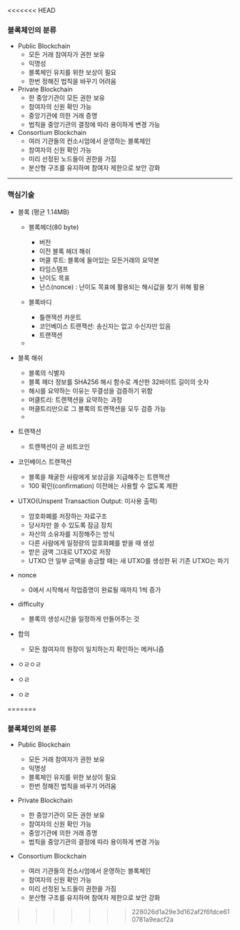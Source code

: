 <<<<<<< HEAD
### 블록체인의 분류

* Public Blockchain
  * 모든 거래 참여자가 권한 보유
  * 익명성
  * 블록체인 유지를 위한 보상이 필요
  * 한번 정해진 법칙을 바꾸기 어려움
* Private Blockchain
  * 한 중앙기관이 모든 권한 보유
  * 참여자의 신원 확인 가능
  * 중앙기관에 의한 거래 증명
  * 법칙을 중앙기관의 결정에 따라 용이하게 변경 가능
* Consortium Blockchain
  * 여러 기관들의 컨소시엄에서 운영하는 블록체인
  * 참여자의 신원 확인 가능
  * 미리 선정된 노드들이 권한을 가짐
  * 분산형 구조를 유지하며 참여자 제한으로 보안 강화

***



### 핵심기술

* 블록 (평균 1.14MB)

  * 블록헤더(80 byte)
    * 버전
    * 이전 블록 헤더 해쉬
    * 머클 루트: 블록에 들어있는 모든거래의 요약본
    * 타임스탬프
    * 난이도 목표
    * 난스(nonce) : 난이도 목표에 활용되는 해시값을 찾기 위해 활용

  * 블록바디
    * 틀랜잭션 카운트
    * 코인베이스 트랜잭션: 송신자는 없고 수신자만 있음
    * 트랜잭션
  * 

  

  

* 블록 해쉬

  * 블록의 식별자
  * 블록 헤더 정보를 SHA256 해시 함수로 계산한 32바이트 길이의 숫자
  * 해시를 요약하는 이유는 무결성을 검증하기 위함
  * 머클트리: 트랜잭션을 요약하는 과정
  * 머클트리만으로 그 블록의 트랜잭션을 모두 검증 가능
  * 

* 트랜잭션

  * 트랜잭션이 곧 비트코인

* 코인베이스 트랜잭션

  * 블록을 채굴한 사람에게 보상금을 지급해주는 트랜잭션
  * 100 확인(confirmation) 이전에는 사용할 수 없도록 제한

* UTXO(Unspent Transaction Output: 미사용 출력)

  * 암호화폐를 저장하는 자료구조
  * 당사자만 쓸 수 있도록 잠금 장치
  * 자산의 소유자를 지정해주는 방식
  * 다른 사람에게 일정량의 암호화폐를 받을 때 생성
  * 받은 금액 그대로 UTXO로 저장
  * UTXO 안 일부 금액을 송금할 때는 새 UTXO를 생성한 뒤 기존 UTXO는 파기

* nonce

  * 0에서 시작해서 작업증명이 완료될 때까지 1씩 증가

* difficulty

  * 블록의 생성시간을 일정하게 만들어주는 것

* 합의

  * 모든 참여자의 원장이 일치하는지 확인하는 메커니즘

* ㅇㄹㅇㄹ

* ㅇㄹ

* ㅇㄹ

=======
### 블록체인의 분류

* Public Blockchain

  * 모든 거래 참여자가 권한 보유
  * 익명성
  * 블록체인 유지를 위한 보상이 필요
  * 한번 정해진 법칙을 바꾸기 어려움

* Private Blockchain

  * 한 중앙기관이 모든 권한 보유
  * 참여자의 신원 확인 가능
  * 중앙기관에 의한 거래 증명
  * 법칙을 중앙기관의 결정에 따라 용이하게 변경 가능

* Consortium Blockchain

  * 여러 기관들의 컨소시엄에서 운영하는 블록체인
  * 참여자의 신원 확인 가능
  * 미리 선정된 노드들이 권한을 가짐
  * 분산형 구조를 유지하며 참여자 제한으로 보안 강화

  

>>>>>>> 228026d1a29e3d162af2f6fdce610781a9eacf2a
